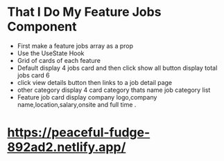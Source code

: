 # That I Do My Feature Jobs Component
* First make a feature jobs array as a prop
* Use the UseState Hook 
* Grid of cards of each feature
* Default display 4 jobs card and then click show all button display total jobs card 6
* click view details button then links to a job detail page
* other category display 4 card category thats name job category list
* Feature job card display company logo,company name,location,salary,onsite and full time .
# https://peaceful-fudge-892ad2.netlify.app/